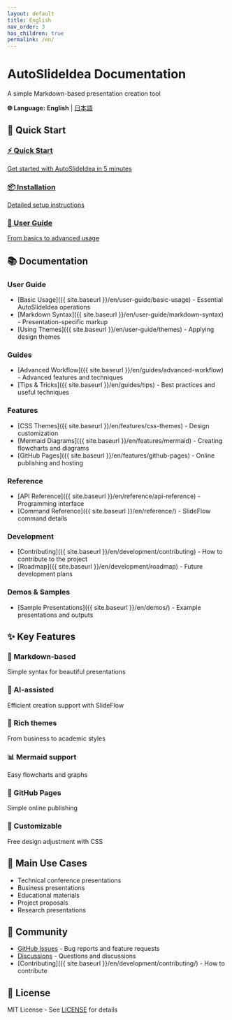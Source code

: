 ```yaml
---
layout: default
title: English
nav_order: 3
has_children: true
permalink: /en/
---
```


# AutoSlideIdea Documentation

A simple Markdown-based presentation creation tool

<div class="language-banner">
  <p>
    <strong>🌐 Language:</strong> 
    <strong>English</strong> | 
    <a href="{{ site.baseurl }}/ja/">日本語</a>
  </p>
</div>

## 🚀 Quick Start

<div class="quick-start-cards">
  <a href="{{ site.baseurl }}/en/quickstart/" class="card">
    <h3>⚡ Quick Start</h3>
    <p>Get started with AutoSlideIdea in 5 minutes</p>
  </a>
  
  <a href="{{ site.baseurl }}/en/getting-started/installation" class="card">
    <h3>📦 Installation</h3>
    <p>Detailed setup instructions</p>
  </a>
  
  <a href="{{ site.baseurl }}/en/user-guide/" class="card">
    <h3>📖 User Guide</h3>
    <p>From basics to advanced usage</p>
  </a>
</div>

## 📚 Documentation

### User Guide
- [Basic Usage]({{ site.baseurl }}/en/user-guide/basic-usage) - Essential AutoSlideIdea operations
- [Markdown Syntax]({{ site.baseurl }}/en/user-guide/markdown-syntax) - Presentation-specific markup
- [Using Themes]({{ site.baseurl }}/en/user-guide/themes) - Applying design themes

### Guides
- [Advanced Workflow]({{ site.baseurl }}/en/guides/advanced-workflow) - Advanced features and techniques
- [Tips & Tricks]({{ site.baseurl }}/en/guides/tips) - Best practices and useful techniques

### Features
- [CSS Themes]({{ site.baseurl }}/en/features/css-themes) - Design customization
- [Mermaid Diagrams]({{ site.baseurl }}/en/features/mermaid) - Creating flowcharts and diagrams
- [GitHub Pages]({{ site.baseurl }}/en/features/github-pages) - Online publishing and hosting

### Reference
- [API Reference]({{ site.baseurl }}/en/reference/api-reference) - Programming interface
- [Command Reference]({{ site.baseurl }}/en/reference/) - SlideFlow command details

### Development
- [Contributing]({{ site.baseurl }}/en/development/contributing) - How to contribute to the project
- [Roadmap]({{ site.baseurl }}/en/development/roadmap) - Future development plans

### Demos & Samples
- [Sample Presentations]({{ site.baseurl }}/en/demos/) - Example presentations and outputs

## ✨ Key Features

<div class="features-grid">
  <div class="feature-item">
    <h3>📝 Markdown-based</h3>
    <p>Simple syntax for beautiful presentations</p>
  </div>
  
  <div class="feature-item">
    <h3>🤖 AI-assisted</h3>
    <p>Efficient creation support with SlideFlow</p>
  </div>
  
  <div class="feature-item">
    <h3>🎨 Rich themes</h3>
    <p>From business to academic styles</p>
  </div>
  
  <div class="feature-item">
    <h3>📊 Mermaid support</h3>
    <p>Easy flowcharts and graphs</p>
  </div>
  
  <div class="feature-item">
    <h3>🚀 GitHub Pages</h3>
    <p>Simple online publishing</p>
  </div>
  
  <div class="feature-item">
    <h3>🔧 Customizable</h3>
    <p>Free design adjustment with CSS</p>
  </div>
</div>

## 🎯 Main Use Cases

- Technical conference presentations
- Business presentations
- Educational materials
- Project proposals
- Research presentations

## 🤝 Community

- [GitHub Issues](https://github.com/dobachi/AutoSlideIdea/issues) - Bug reports and feature requests
- [Discussions](https://github.com/dobachi/AutoSlideIdea/discussions) - Questions and discussions
- [Contributing]({{ site.baseurl }}/en/development/contributing/) - How to contribute

## 📄 License

MIT License - See [LICENSE](https://github.com/dobachi/AutoSlideIdea/blob/main/LICENSE) for details